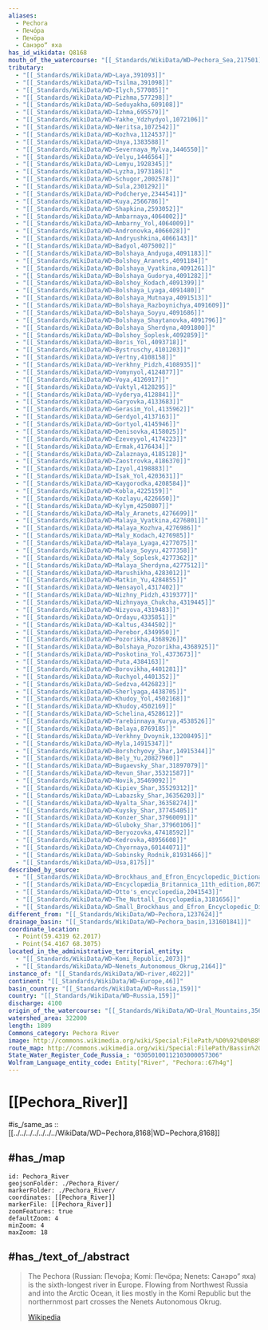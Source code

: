 ```yaml
---
aliases:
  - Pechora 
  - Печо́ра
  - Печӧра
  - Санэроˮ яха
has_id_wikidata: Q8168
mouth_of_the_watercourse: "[[_Standards/WikiData/WD~Pechora_Sea,217501]]"
tributary:
  - "[[_Standards/WikiData/WD~Laya,391093]]"
  - "[[_Standards/WikiData/WD~Tsilma,391098]]"
  - "[[_Standards/WikiData/WD~Ilych,577085]]"
  - "[[_Standards/WikiData/WD~Pizhma,577298]]"
  - "[[_Standards/WikiData/WD~Seduyakha,609108]]"
  - "[[_Standards/WikiData/WD~Izhma,695579]]"
  - "[[_Standards/WikiData/WD~Yakhe_Ydzhydyol,1072106]]"
  - "[[_Standards/WikiData/WD~Neritsa,1072542]]"
  - "[[_Standards/WikiData/WD~Kozhva,1124537]]"
  - "[[_Standards/WikiData/WD~Unya,1383588]]"
  - "[[_Standards/WikiData/WD~Severnaya_Mylva,1446550]]"
  - "[[_Standards/WikiData/WD~Velyu,1446564]]"
  - "[[_Standards/WikiData/WD~Lemyu,1928345]]"
  - "[[_Standards/WikiData/WD~Lyzha,1973186]]"
  - "[[_Standards/WikiData/WD~Schugor,2002578]]"
  - "[[_Standards/WikiData/WD~Sula,2301292]]"
  - "[[_Standards/WikiData/WD~Podcherye,2344541]]"
  - "[[_Standards/WikiData/WD~Kuya,2566786]]"
  - "[[_Standards/WikiData/WD~Shapkina,2593052]]"
  - "[[_Standards/WikiData/WD~Ambarnaya,4064002]]"
  - "[[_Standards/WikiData/WD~Ambarny_Yol,4064009]]"
  - "[[_Standards/WikiData/WD~Andronovka,4066028]]"
  - "[[_Standards/WikiData/WD~Andryushkina,4066143]]"
  - "[[_Standards/WikiData/WD~Badyol,4075002]]"
  - "[[_Standards/WikiData/WD~Bolshaya_Andyuga,4091183]]"
  - "[[_Standards/WikiData/WD~Bolshoy_Aranets,4091184]]"
  - "[[_Standards/WikiData/WD~Bolshaya_Vyatkina,4091261]]"
  - "[[_Standards/WikiData/WD~Bolshaya_Gudorya,4091282]]"
  - "[[_Standards/WikiData/WD~Bolshoy_Kodach,4091399]]"
  - "[[_Standards/WikiData/WD~Bolshaya_Lyaga,4091480]]"
  - "[[_Standards/WikiData/WD~Bolshaya_Mutnaya,4091513]]"
  - "[[_Standards/WikiData/WD~Bolshaya_Razboynichya,4091609]]"
  - "[[_Standards/WikiData/WD~Bolshaya_Soyyu,4091686]]"
  - "[[_Standards/WikiData/WD~Bolshaya_Shaytanovka,4091796]]"
  - "[[_Standards/WikiData/WD~Bolshaya_Sherdyna,4091800]]"
  - "[[_Standards/WikiData/WD~Bolshoy_Soplesk,4092859]]"
  - "[[_Standards/WikiData/WD~Boris_Yol,4093718]]"
  - "[[_Standards/WikiData/WD~Bystruschy,4101203]]"
  - "[[_Standards/WikiData/WD~Vertny,4108158]]"
  - "[[_Standards/WikiData/WD~Verkhny_Pidzh,4108935]]"
  - "[[_Standards/WikiData/WD~Vomynyol,4124877]]"
  - "[[_Standards/WikiData/WD~Voya,4126917]]"
  - "[[_Standards/WikiData/WD~Vuktyl,4128295]]"
  - "[[_Standards/WikiData/WD~Vyderya,4128841]]"
  - "[[_Standards/WikiData/WD~Garyovka,4133683]]"
  - "[[_Standards/WikiData/WD~Gerasim_Yol,4135962]]"
  - "[[_Standards/WikiData/WD~Gerdyol,4137163]]"
  - "[[_Standards/WikiData/WD~Gortyol,4145946]]"
  - "[[_Standards/WikiData/WD~Denisovka,4158025]]"
  - "[[_Standards/WikiData/WD~Ezeveyyol,4174223]]"
  - "[[_Standards/WikiData/WD~Ermak,4176434]]"
  - "[[_Standards/WikiData/WD~Zalaznaya,4185128]]"
  - "[[_Standards/WikiData/WD~Zaostrovka,4186370]]"
  - "[[_Standards/WikiData/WD~Izyol,4198883]]"
  - "[[_Standards/WikiData/WD~Isak_Yol,4203631]]"
  - "[[_Standards/WikiData/WD~Kaygorodka,4208584]]"
  - "[[_Standards/WikiData/WD~Kobla,4225159]]"
  - "[[_Standards/WikiData/WD~Kozlayu,4226650]]"
  - "[[_Standards/WikiData/WD~Kylym,4250807]]"
  - "[[_Standards/WikiData/WD~Maly_Aranets,4276699]]"
  - "[[_Standards/WikiData/WD~Malaya_Vyatkina,4276801]]"
  - "[[_Standards/WikiData/WD~Malaya_Kozhva,4276986]]"
  - "[[_Standards/WikiData/WD~Maly_Kodach,4276985]]"
  - "[[_Standards/WikiData/WD~Malaya_Lyaga,4277075]]"
  - "[[_Standards/WikiData/WD~Malaya_Soyyu,4277358]]"
  - "[[_Standards/WikiData/WD~Maly_Soplesk,4277362]]"
  - "[[_Standards/WikiData/WD~Malaya_Sherdyna,4277512]]"
  - "[[_Standards/WikiData/WD~Marushikha,4283012]]"
  - "[[_Standards/WikiData/WD~Matkin_Yu,4284855]]"
  - "[[_Standards/WikiData/WD~Nensayol,4317402]]"
  - "[[_Standards/WikiData/WD~Nizhny_Pidzh,4319377]]"
  - "[[_Standards/WikiData/WD~Nizhnyaya_Chukcha,4319445]]"
  - "[[_Standards/WikiData/WD~Nizyova,4319483]]"
  - "[[_Standards/WikiData/WD~Ordayu,4335851]]"
  - "[[_Standards/WikiData/WD~Kaltus,4344502]]"
  - "[[_Standards/WikiData/WD~Perebor,4349950]]"
  - "[[_Standards/WikiData/WD~Pozorikha,4368926]]"
  - "[[_Standards/WikiData/WD~Bolshaya_Pozorikha,4368925]]"
  - "[[_Standards/WikiData/WD~Poskotina_Yol,4373673]]"
  - "[[_Standards/WikiData/WD~Puta,4384163]]"
  - "[[_Standards/WikiData/WD~Borovikha,4401281]]"
  - "[[_Standards/WikiData/WD~Ruchyol,4401352]]"
  - "[[_Standards/WikiData/WD~Sedzva,4426823]]"
  - "[[_Standards/WikiData/WD~Sherlyaga,4438705]]"
  - "[[_Standards/WikiData/WD~Khudoy_Yol,4502168]]"
  - "[[_Standards/WikiData/WD~Khudoy,4502169]]"
  - "[[_Standards/WikiData/WD~Schelina,4528612]]"
  - "[[_Standards/WikiData/WD~Yarebinnaya_Kurya,4538526]]"
  - "[[_Standards/WikiData/WD~Belaya,8769185]]"
  - "[[_Standards/WikiData/WD~Verkhny_Dvoynik,13208495]]"
  - "[[_Standards/WikiData/WD~Myla,14915347]]"
  - "[[_Standards/WikiData/WD~Borshchyovy_Shar,14915344]]"
  - "[[_Standards/WikiData/WD~Bely_Yu,20827960]]"
  - "[[_Standards/WikiData/WD~Bugaevsky_Shar,31897079]]"
  - "[[_Standards/WikiData/WD~Revun_Shar,35321587]]"
  - "[[_Standards/WikiData/WD~Novik,35469092]]"
  - "[[_Standards/WikiData/WD~Kipiev_Shar,35529312]]"
  - "[[_Standards/WikiData/WD~Labazsky_Shar,36356203]]"
  - "[[_Standards/WikiData/WD~Nyalta_Shar,36358274]]"
  - "[[_Standards/WikiData/WD~Kuysky_Shar,37745405]]"
  - "[[_Standards/WikiData/WD~Konzer_Shar,37960091]]"
  - "[[_Standards/WikiData/WD~Gluboky_Shar,37960106]]"
  - "[[_Standards/WikiData/WD~Beryozovka,47418592]]"
  - "[[_Standards/WikiData/WD~Kedrovka,48956608]]"
  - "[[_Standards/WikiData/WD~Chyornaya,60144071]]"
  - "[[_Standards/WikiData/WD~Sobinsky_Rodnik,81931466]]"
  - "[[_Standards/WikiData/WD~Usa,8175]]"
described_by_source:
  - "[[_Standards/WikiData/WD~Brockhaus_and_Efron_Encyclopedic_Dictionary,602358]]"
  - "[[_Standards/WikiData/WD~Encyclopædia_Britannica_11th_edition,867541]]"
  - "[[_Standards/WikiData/WD~Otto's_encyclopedia,2041543]]"
  - "[[_Standards/WikiData/WD~The_Nuttall_Encyclopædia,3181656]]"
  - "[[_Standards/WikiData/WD~Small_Brockhaus_and_Efron_Encyclopedic_Dictionary,19180675]]"
different_from: "[[_Standards/WikiData/WD~Pechora,1237624]]"
drainage_basin: "[[_Standards/WikiData/WD~Pechora_basin,131601841]]"
coordinate_location:
  - Point(59.4319 62.2017)
  - Point(54.4167 68.3075)
located_in_the_administrative_territorial_entity:
  - "[[_Standards/WikiData/WD~Komi_Republic,2073]]"
  - "[[_Standards/WikiData/WD~Nenets_Autonomous_Okrug,2164]]"
instance_of: "[[_Standards/WikiData/WD~river,4022]]"
continent: "[[_Standards/WikiData/WD~Europe,46]]"
basin_country: "[[_Standards/WikiData/WD~Russia,159]]"
country: "[[_Standards/WikiData/WD~Russia,159]]"
discharge: 4100
origin_of_the_watercourse: "[[_Standards/WikiData/WD~Ural_Mountains,35600]]"
watershed_area: 322000
length: 1809
Commons_category: Pechora River
image: http://commons.wikimedia.org/wiki/Special:FilePath/%D0%92%D0%B8%D0%B4%20%D0%BD%D0%B0%20%D1%80%D0%B5%D0%BA%D1%83%20%D0%9F%D0%B5%D1%87%D0%BE%D1%80%D0%B0.jpg
route_map: http://commons.wikimedia.org/wiki/Special:FilePath/Bassin%20de%20la%20Petchora.png
State_Water_Register_Code_Russia_: "03050100112103000057306"
Wolfram_Language_entity_code: Entity["River", "Pechora::67h4g"]
---
```


# [[Pechora_River]] 

#is_/same_as :: [[../../../../../../../WikiData/WD~Pechora,8168|WD~Pechora,8168]] 

## #has_/map 

```leaflet
id: Pechora_River
geojsonFolder: ./Pechora_River/
markerFolder: ./Pechora_River/
coordinates: [[Pechora_River]] 
markerFile: [[Pechora_River]] 
zoomFeatures: true
defaultZoom: 4 
minZoom: 4 
maxZoom: 18
```

## #has_/text_of_/abstract 

> The Pechora (Russian: Печо́ра; Komi: Печӧра; Nenets: Санэроˮ яха) 
> is the sixth-longest river in Europe. 
> Flowing from Northwest Russia and into the Arctic Ocean, 
> it lies mostly in the Komi Republic 
> but the northernmost part crosses the Nenets Autonomous Okrug.
>
> [Wikipedia](https://en.wikipedia.org/wiki/Pechora%20(river)) 


